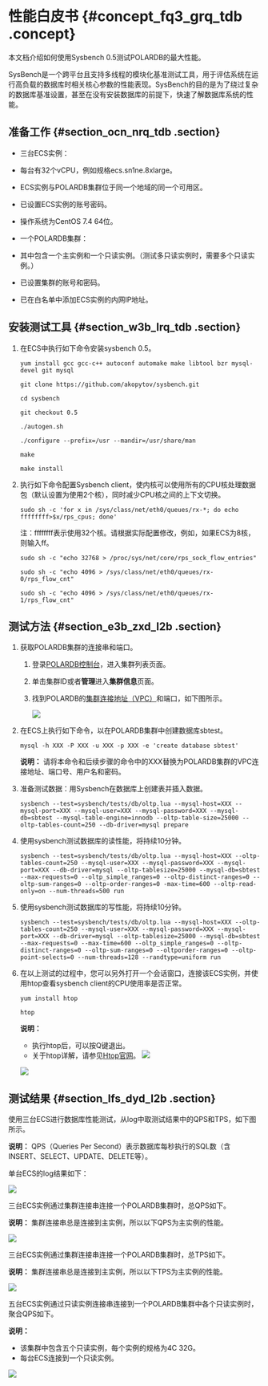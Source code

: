 # 性能白皮书 {#concept_fq3_grq_tdb .concept}

本文档介绍如何使用Sysbench 0.5测试POLARDB的最大性能。

SysBench是一个跨平台且支持多线程的模块化基准测试工具，用于评估系统在运行高负载的数据库时相关核心参数的性能表现。SysBench的目的是为了绕过复杂的数据库基准设置，甚至在没有安装数据库的前提下，快速了解数据库系统的性能。

## 准备工作 {#section_ocn_nrq_tdb .section}

-   三台ECS实例：

-   每台有32个vCPU，例如规格ecs.sn1ne.8xlarge。
-   ECS实例与POLARDB集群位于同一个地域的同一个可用区。
-   已设置ECS实例的账号密码。
-   操作系统为CentOS 7.4 64位。
-   一个POLARDB集群：

-   其中包含一个主实例和一个只读实例。（测试多只读实例时，需要多个只读实例。）
-   已设置集群的账号和密码。
-   已在白名单中添加ECS实例的内网IP地址。

## 安装测试工具 {#section_w3b_lrq_tdb .section}

1.  在ECS中执行如下命令安装sysbench 0.5。

    `yum install gcc gcc-c++ autoconf automake make libtool bzr mysql-devel git mysql`

    `git clone https://github.com/akopytov/sysbench.git`

    `cd sysbench`

    `git checkout 0.5`

    `./autogen.sh`

    `./configure --prefix=/usr --mandir=/usr/share/man`

    `make`

    `make install`

2.  执行如下命令配置Sysbench client，使内核可以使用所有的CPU核处理数据包（默认设置为使用2个核），同时减少CPU核之间的上下文切换。

    `sudo sh -c 'for x in /sys/class/net/eth0/queues/rx-*; do echo ffffffff>$x/rps_cpus; done'`

    注：ffffffff表示使用32个核。请根据实际配置修改，例如，如果ECS为8核，则输入ff。

    `sudo sh -c "echo 32768 > /proc/sys/net/core/rps_sock_flow_entries"`

    `sudo sh -c "echo 4096 > /sys/class/net/eth0/queues/rx-0/rps_flow_cnt"`

    `sudo sh -c "echo 4096 > /sys/class/net/eth0/queues/rx-1/rps_flow_cnt"`


## 测试方法 {#section_e3b_zxd_l2b .section}

1.  获取POLARDB集群的连接串和端口。
    1.  登录[POLARDB控制台](https://polardb.console.aliyun.com/?spm=5176.2020520001.0.0.69864bd3ikTa1x#/instance/list?regionId=cn-beijing)，进入集群列表页面。
    2.  单击集群ID或者**管理**进入**集群信息**页面。
    3.  找到POLARDB的[集群连接地址（VPC）](https://help.aliyun.com/document_detail/68510.html)和端口，如下图所示。

        ![](http://static-aliyun-doc.oss-cn-hangzhou.aliyuncs.com/assets/img/3035/15383017722110_zh-CN.png)

2.  在ECS上执行如下命令，以在POLARDB集群中创建数据库sbtest。

    `mysql -h XXX -P XXX -u XXX -p XXX -e 'create database sbtest'`

    **说明：** 请将本命令和后续步骤的命令中的XXX替换为POLARDB集群的VPC连接地址、端口号、用户名和密码。

3.  准备测试数据：用Sysbench在数据库上创建表并插入数据。

    ```
    sysbench --test=sysbench/tests/db/oltp.lua --mysql-host=XXX --mysql-port=XXX --mysql-user=XXX --mysql-password=XXX --mysql-db=sbtest --mysql-table-engine=innodb --oltp-table-size=25000 --oltp-tables-count=250 --db-driver=mysql prepare
    ```

4.  使用sysbench测试数据库的读性能，将持续10分钟。

    ```
    sysbench --test=sysbench/tests/db/oltp.lua --mysql-host=XXX --oltp-tables-count=250 --mysql-user=XXX --mysql-password=XXX --mysql-port=XXX --db-driver=mysql --oltp-tablesize=25000 --mysql-db=sbtest --max-requests=0 --oltp_simple_ranges=0 --oltp-distinct-ranges=0 --oltp-sum-ranges=0 --oltp-order-ranges=0 -max-time=600 --oltp-read-only=on --num-threads=500 run
    ```

5.  使用sysbench测试数据库的写性能，将持续10分钟。

    ```
    sysbench --test=sysbench/tests/db/oltp.lua --mysql-host=XXX --oltp-tables-count=250 --mysql-user=XXX --mysql-password=XXX --mysql-port=XXX --db-driver=mysql --oltp-tablesize=25000 --mysql-db=sbtest --max-requests=0 --max-time=600 --oltp_simple_ranges=0 --oltp-distinct-ranges=0 --oltp-sum-ranges=0 --oltporder-ranges=0 --oltp-point-selects=0 --num-threads=128 --randtype=uniform run
    ```

6.  在以上测试的过程中，您可以另外打开一个会话窗口，连接该ECS实例，并使用htop查看sysbench client的CPU使用率是否正常。

    `yum install htop`

    `htop`

    **说明：** 

    -   执行htop后，可以按Q键退出。
    -   关于htop详解，请参见[Htop官网](http://hisham.hm/htop/)。
    ![](http://static-aliyun-doc.oss-cn-hangzhou.aliyuncs.com/assets/img/3035/15383017722111_zh-CN.png)

    ![](http://static-aliyun-doc.oss-cn-hangzhou.aliyuncs.com/assets/img/3035/15383017722112_zh-CN.png)


## 测试结果 {#section_lfs_dyd_l2b .section}

使用三台ECS进行数据库性能测试，从log中取测试结果中的QPS和TPS，如下图所示。

**说明：** QPS（Queries Per Second）表示数据库每秒执行的SQL数（含INSERT、SELECT、UPDATE、DELETE等）。

单台ECS的log结果如下：

![](http://static-aliyun-doc.oss-cn-hangzhou.aliyuncs.com/assets/img/3033/153830177211337_zh-CN.png)

三台ECS实例通过集群连接串连接一个POLARDB集群时，总QPS如下。

**说明：** 集群连接串总是连接到主实例，所以以下QPS为主实例的性能。

![](http://static-aliyun-doc.oss-cn-hangzhou.aliyuncs.com/assets/img/3033/153830177211333_zh-CN.png)

三台ECS实例通过集群连接串连接一个POLARDB集群时，总TPS如下。

**说明：** 集群连接串总是连接到主实例，所以以下TPS为主实例的性能。

![](http://static-aliyun-doc.oss-cn-hangzhou.aliyuncs.com/assets/img/3033/153830177311334_zh-CN.png)

五台ECS实例通过只读实例连接串连接到一个POLARDB集群中各个只读实例时，聚合QPS如下。

**说明：** 

-   该集群中包含五个只读实例，每个实例的规格为4C 32G。
-   每台ECS连接到一个只读实例。

![](http://static-aliyun-doc.oss-cn-hangzhou.aliyuncs.com/assets/img/3033/153830177311338_zh-CN.png)

